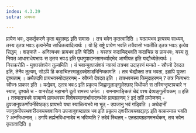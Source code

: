 ```yaml
---
index: 4.3.39
sutra: प्रायभवः

---
```

 प्रायेण भवः, ठ्कर्तृकरणे कृता बहुलम्ऽ इति समासः । तत्र भवेन कृतत्वादिति । यत्प्रायभव इत्यस्य साध्यम्, तस्य ठ्तत्र भवःऽ इत्यनेनैव साधितत्वादित्यर्थः । यो हि राष्ट्रे प्रायेण भवति तत्रैवासो भवतीति ठ्तत्र भवःऽ इत्येव सिद्धम् । शङ्कते - अनित्यभवः प्रायभव इति चेदिति । यस्तत्र कदाचिद्भवति कदाचिन्न स प्रायभवः, यस्य तु नियत आधाराधेयभावः स ठ्तत्र भवःऽ इति पृथगुपादानसामर्थ्याद्भेद आश्रीयत इति यद्यौच्येतेत्यर्थः । निराकरोति - मुक्तसंशयेन तुल्यमिति । यं भवान्मुक्तसंशयं न्याय्यं तत्रभव उदाहरणं मन्यते - स्रौघ्नो देवदत इति, तेनैव तुल्यम्, सोऽपि हि कदाचितस्मादुदक्देशादभिनिष्क्रामति । तत्र चेद्यौक्ता तत्र भवता, इहापि युक्ता दृश्यताम् । अथैतदपि प्रायभवस्योदाहरणम् - स्रौघ्नो देवदत इति । तत्रभवनस्य किमुदाहरणम् ? तत्र नित्यभवः स्रौघ्नः प्राकार इति । यद्येवम्, ठ्तत्र भवःऽ इति प्रकृत्य जिह्वामूलाङ्गुलेश्छाए विधीयते स तस्मिन्दृष्टापचारे न स्यात्, दृश्यते च - वानरोऽहं महाभागे दूतो रामस्य धर्मतः । रामनामाङ्कितं चेदं पश्य देव्यङ्गुलीयकम् ॥ इति । तस्मातत्रभवे सामान्ये प्रायभवस्य विशेषस्यान्तर्भावादनर्थकं प्रायग्रहणम् ? इदं तर्हि प्रयोजनम् - ठुपजानूपकर्णोपनीवेष्ठक्ऽ प्रायभवे यथा स्यान्नित्यभवे मा भूत् - उपजानु भवं गड्विति । अथेदानीं जानुसमीपस्थशरीरावययववाचिन उपजानुशब्दातत्र भव इति प्रकृत्य ठ्शरीरावयवाद्यत्ऽ इति यत्कस्मान्न भवति ? अनभिधानात् । ठगपि तर्ह्यनबिधानादेव न भविष्यति ? तदेवं स्थितम् - एतत्प्रायग्रहणमनर्थकम्, तत्र भवेन कृतत्वादिति ॥